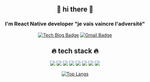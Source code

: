 <div align=center>
  
  
  
  
 ## 🙌 hi there 🙌
 ### I'm React Native developer **"je vais vaincre l'adversité"**

[![Tech Blog Badge](http://img.shields.io/badge/-Tech%20blog-black?style=flat-square&logo=github&link=https://github.com/nayeon15/)](https://github.com/nayeon15/)
[![Gmail Badge](https://img.shields.io/badge/Gmail-d14836?style=flat-square&logo=Gmail&logoColor=white&link=mailto:nayeonvita@gmail.com)](mailto:nayeonvita@gmail.com)
	

## 🔥 tech stack 🔥
<img src="https://img.shields.io/badge/ReactNative-6E5C97?style=flat-square&logo=React&logoColor=white"/></a>
<img src="https://img.shields.io/badge/JavaScript-FFD9E4?style=flat-square&logo=JavaScript&logoColor=white"/></a>
<img src="https://img.shields.io/badge/Java-A52A2A?style=flat-square&logo=Java&logoColor=white"/></a>
<img src="https://img.shields.io/badge/Kotlin-228B22?style=flat-square&logo=Kotlin&logoColor=white"/></a>
<img src="https://img.shields.io/badge/C-87CEFA?style=flat-square&logo=C&logoColor=white"/></a>
<img src="https://img.shields.io/badge/Oracle-FF6347?style=flat-square&logo=Oracle&logoColor=white"/></a>
<img src="https://img.shields.io/badge/Notion-000080?style=flat-square&logo=Notion&logoColor=white"/></a>
<img src="https://img.shields.io/badge/Slack-E9967A?style=flat-square&logo=Slack&logoColor=white"/></a>

[![Top Langs](https://github-readme-stats.vercel.app/api/top-langs/?username=nayeon15&layout=compact)](https://github.com/anuraghazra/github-readme-stats)

</div>

